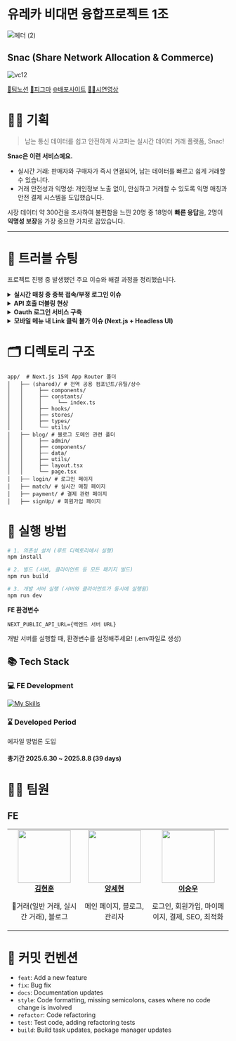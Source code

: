 # 유레카 비대면 융합프로젝트 1조

![헤더 (2)](https://github.com/user-attachments/assets/78461da4-dee7-4be4-882e-df732ee39129)

## Snac (Share Network Allocation & Commerce)

![vc12](https://github.com/user-attachments/assets/4523d261-9049-4efc-ab5d-ecc28d3e8fd3)


[🔗팀노션](https://www.notion.so/Snac-2224a475c7f780d5a9dbd467cf15fe0b?source=copy_link)
[🎨피그마](https://www.figma.com/design/eO8GHGStmnF8NgLo4BKyaK/%EC%A0%9C%EB%AA%A9-%EC%97%86%EC%9D%8C?node-id=0-1&t=lW8NdrlOaJu4ytEB-1)
[🌐배포사이트](https://www.snac-app.com/)
[👨‍🏫시연영상](https://youtu.be/TuABjUV7xGg)

# 👨‍🔧 기획
> 남는 통신 데이터를 쉽고 안전하게 사고파는 실시간 데이터 거래 플랫폼, Snac!

**Snac은 이런 서비스예요.**

- 실시간 거래: 판매자와 구매자가 즉시 연결되어, 남는 데이터를 빠르고 쉽게 거래할 수 있습니다.
- 거래 안전성과 익명성: 개인정보 노출 없이, 안심하고 거래할 수 있도록 익명 매칭과 안전 결제 시스템을 도입했습니다.

시장 데이터 약 300건을 조사하여 불편함을 느낀 20명 중 18명이 **빠른 응답**을, 2명이 **익명성 보장**을 가장 중요한 가치로 꼽았습니다.


---

# 🚄 트러블 슈팅

프로젝트 진행 중 발생했던 주요 이슈와 해결 과정을 정리했습니다.

<details>
  <summary><strong>실시간 매칭 중 중복 접속/부정 로그인 이슈</strong></summary>
<img width="1857" height="1261" alt="image" src="https://github.com/user-attachments/assets/2ea8a8c5-d877-42b9-8d3b-49bd849472b0" />

- **문제점:**  
  동일 계정의 여러 클라이언트 동시 접속 시 거래 정보 꼬임, 부정 로그인 위험  
  또, 실시간 매칭(match)에서 거래 진행(match/trading) 페이지로 이동해도 소켓이 끊어지지 않아야 함.  
  반대로 match 페이지를 벗어났다 돌아오면 소켓을 정상적으로 새로 연결해야 하는 상황 발생

- **해결 방법:**  
  - **소켓 세션 관리**:  
    - `useGlobalSocket.ts`에서 소켓 상태를 전역 관리  
    - 페이지 이동에 따라 소켓 연결 유지/해제 제어  
    - `sessionStorage`를 활용, 사용자가 match → match/trading 등 내부 페이지 이동 시 소켓을 유지  
    - match에서 벗어나거나 새로 진입 시 소켓을 적절히 리프레시하도록 설계 (예: 방문 여부 true/false로 체크)

  ```ts
  // 간략 예시 (pseudo)
  // useGlobalSocket.ts 내부
  useEffect(() => {
    if (sessionStorage.getItem('hasVisited')) {
      // 소켓 연결 유지
    } else {
      // 소켓 새로 연결
      sessionStorage.setItem('hasVisited', 'true');
    }
    // 페이지 벗어날 때
    return () => {
      sessionStorage.setItem('hasVisited', 'false');
      // 소켓 연결 해제
    };
  }, [pathname]);
  ```
- **결과:**

  실제 서비스에서 동시 접속/부정 로그인 시도가 모두 차단됨
  
  거래 단계(match → match/trading) 페이지 이동 시에도 소켓이 안전하게 유지
  
  불필요한 재연결/끊김 없이 사용자 경험(UX)도 자연스럽게 구현됨

</details> 




  

</details> <details> <summary><strong>API 호출 더블링 현상</strong></summary>
  
- **문제점:**
useEffect의 경우 Dev 환경에서는 두번 발생하는 경우가 있으나 useEffect를 전혀 사용하지않은 상황이라 원인을 파악해보니 이벤트 리스너를 여러 상황에 등록해두어 이벤트가 동시다발적으로 발동된 상황

- **해결 방법:**
한 화면에서 이미 발송된 전적이 있는지 판단을 하거나 이벤트 리스너를 발생되자마자 지우는 등의 조치로 해결

</details>

</details> <details> <summary><strong>Oauth 로그인 서비스 구축</strong></summary>
  
  [+Oauth 로그인 서비스 구축](https://www.notion.so/2224a475c7f78024ad24ebbf67ed515d?v=2224a475c7f780bf8a45000c850aa9b3&p=23c4a475c7f7807b87b0fa031cc11a3a&pm=s)

</details>

</details> <details> <summary><strong> 모바일 메뉴 내 Link 클릭 불가 이슈 (Next.js + Headless UI)</strong></summary>
  
- **문제 발생**: 모바일 환경에서 `<Dialog>`로 구현한 드롭다운 메뉴 내 `<Link>` 컴포넌트가 **렌더링은 되지만 클릭이 되지 않는 문제**가 발생했습니다.
- **분석 과정**:
  - z-index 및 stacking context 조정 → 실패
  - 오버레이 레이어 충돌 확인 → 실패
  - `<Link>` 대신 `<button>`으로 대체 테스트 → 성공
- **원인 파악**:
  - Headless UI의 `<Dialog>`의 **포커스 트래핑(Focus Trap)** 기능이 Next.js의 `<Link>` 내비게이션을 **가로막는 충돌**이 일어났습니다.
- **해결 방법**:
  - `<Link>` 대신 `button` 태그 사용
  - `onClick` 핸들러 내부에서 `router.push()`로 **프로그래밍 방식 라우팅 처리**
- **예시 코드**:
```tsx
기존 코드: <Link href="/mypage">마이페이지</Link>
↓
수정 코드: <button onClick={() => router.push('/mypage')}>마이페이지</button>
```

</details>


# 🗂️ 디렉토리 구조

```
app/  # Next.js 15의 App Router 폴더
│   ├── (shared)/ # 전역 공용 컴포넌트/유틸/상수
│   │     ├── components/
│   │     ├── constants/
│   │     │     └── index.ts
│   │     ├── hooks/
│   │     ├── stores/
│   │     ├── types/
│   │     └── utils/
│   ├── blog/ # 블로그 도메인 관련 폴더
│   │     ├── admin/ 
│   │     ├── components/
│   │     ├── data/
│   │     ├── utils/
│   │     ├── layout.tsx
│   │     └── page.tsx
│   ├── login/ # 로그인 페이지
│   ├── match/ # 실시간 매칭 페이지
│   ├── payment/ # 결제 관련 페이지
│   ├── signUp/ # 회원가입 페이지

```

# 🔰 실행 방법

```bash
# 1. 의존성 설치 (루트 디렉토리에서 실행)
npm install

# 2. 빌드 (서버, 클라이언트 등 모든 패키지 빌드)
npm run build

# 3. 개발 서버 실행 (서버와 클라이언트가 동시에 실행됨)
npm run dev
```


**FE 환경변수**
```env
NEXT_PUBLIC_API_URL={백엔드 서버 URL}
```

개발 서버를 실행할 때, 환경변수를 설정해주세요! (.env파일로 생성)

## 📚 Tech Stack

### 💻 FE Development

[![My Skills](https://skillicons.dev/icons?i=nextjs,ts,tailwind,react)](https://skillicons.dev)

### ⌛ Developed Period
에자일 방법론 도입

#### 총기간 2025.6.30 ~ 2025.8.8 (39 days)


# 👩‍💻 팀원

## FE
<table>
  <tbody>
    <tr>
      <td align="center"><a href="https://github.com/hyonun321"><img src="https://avatars.githubusercontent.com/u/196058650?v=4" width="120px;" alt=""/><br /><b>김현훈</b></a><br /><p>👑거래(일반 거래, 실시간 거래), 블로그</p></td>
      <td align="center"><a href="https://github.com/yshls"><img src="https://avatars.githubusercontent.com/u/97035336?v=4" width="120px;" alt=""/><br /><b>양세현</b></a><br /><p>메인 페이지, 블로그, 관리자</p></td>
      <td align="center"><a href="https://github.com/seungwoo505"><img src="https://avatars.githubusercontent.com/u/51819005?v=4" width="120px;" alt=""/><br /><b>이승우</b></a><br /><p>로그인, 회원가입, 마이페이지, 결제, SEO, 최적화</p></td>
    </tr>
  </tbody>
</table>


# 🎯 커밋 컨벤션

- `feat`: Add a new feature
- `fix`: Bug fix
- `docs`: Documentation updates
- `style`: Code formatting, missing semicolons, cases where no code change is involved
- `refactor`: Code refactoring
- `test`: Test code, adding refactoring tests
- `build`: Build task updates, package manager updates
